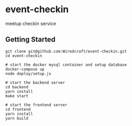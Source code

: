 # event-checkin
meetup checkin service

## Getting Started
```
git clone git@github.com:Wiredcraft/event-checkin.git
cd event-checkin

# start the docker mysql container and setup database
docker-compose up
node deploy/setup.js

# start the backend server
cd backend
yarn install
make start

# start the frontend server
cd frontend
yarn install
yarn build
```

